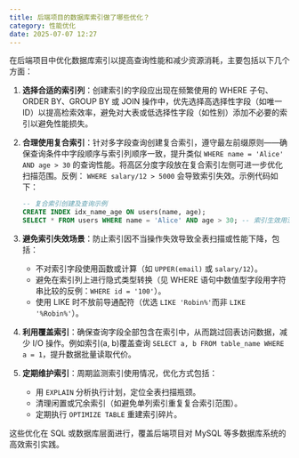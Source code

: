 ```yaml
---
title: 后端项目的数据库索引做了哪些优化？
category: 性能优化
date: 2025-07-07 12:27
---
```

在后端项目中优化数据库索引以提高查询性能和减少资源消耗，主要包括以下几个方面：  

1. **选择合适的索引列**：创建索引的字段应出现在频繁使用的 WHERE 子句、ORDER BY、GROUP BY 或 JOIN 操作中，优先选择高选择性字段（如唯一ID）以提高检索效率，避免对大表或低选择性字段（如性别）添加不必要的索引以避免性能损失。  

2. **合理使用复合索引**：针对多字段查询创建复合索引，遵守最左前缀原则——确保查询条件中字段顺序与索引列顺序一致，提升类似 `WHERE name = 'Alice' AND age > 30` 的查询性能。将高区分度字段放在复合索引左侧可进一步优化扫描范围。反例： `WHERE salary/12 > 5000` 会导致索引失效。示例代码如下：  
   ```sql
   -- 复合索引创建及查询示例
   CREATE INDEX idx_name_age ON users(name, age);
   SELECT * FROM users WHERE name = 'Alice' AND age > 30; -- 索引生效用法
   ```  

3. **避免索引失效场景**：防止索引因不当操作失效导致全表扫描或性能下降，包括：
   - 不对索引字段使用函数或计算（如 `UPPER(email)` 或 `salary/12`）。
   - 避免在索引列上进行隐式类型转换（见 WHERE 语句中数值型字段用字符串比较的反例：`WHERE id = '100'`）。
   - 使用 LIKE 时不放前导通配符（优选 `LIKE 'Robin%'`而非 `LIKE '%Robin%'`）。  

4. **利用覆盖索引**：确保查询字段全部包含在索引中，从而跳过回表访问数据，减少 I/O 操作。例如索引(a, b)覆盖查询 `SELECT a, b FROM table_name WHERE a = 1`，提升数据批量读取代价。  

5. **定期维护索引**：周期监测索引使用情况，优化方式包括：
   - 用 `EXPLAIN` 分析执行计划，定位全表扫描瓶颈。
   - 清理闲置或冗余索引（如避免单列索引重复复合索引范围）。
   - 定期执行 `OPTIMIZE TABLE` 重建索引碎片。  

这些优化在 SQL 或数据库层面进行，覆盖后端项目对 MySQL 等多数据库系统的高效索引实践。
